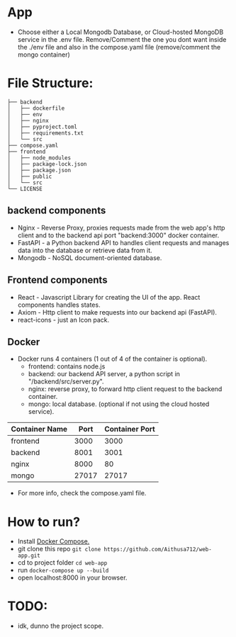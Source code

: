 # <Placeholder> App

- Choose either a Local Mongodb Database, or Cloud-hosted MongoDB service in the .env file. Remove/Comment the one you dont want inside the ./env file and also in the compose.yaml file (remove/comment the mongo container)

# File Structure:
```
├── backend
│   ├── dockerfile
│   ├── env
│   ├── nginx
│   ├── pyproject.toml
│   ├── requirements.txt
│   └── src
├── compose.yaml
├── frontend
│   ├── node_modules
│   ├── package-lock.json
│   ├── package.json
│   ├── public
│   └── src
└── LICENSE
```

## backend components
- Nginx -  Reverse Proxy, proxies requests made from the web app's http client and to the backend api port "backend:3000" docker container.
- FastAPI - a Python backend API to handles client requests and manages data into the database or retrieve data from it.
- Mongodb - NoSQL document-oriented database.

## Frontend components
- React - Javascript Library for creating the UI of the app. React components handles states.
- Axiom - Http client to make requests into our backend api (FastAPI).
- react-icons - just an Icon pack.


## Docker
- Docker runs 4 containers (1 out of 4 of the container is optional).
  - frontend: contains node.js
  - backend: our backend API server, a python script in "/backend/src/server.py".
  - nginx: reverse proxy, to forward http client request to the backend container. 
  - mongo: local database. (optional if not using the cloud hosted service).
 
| Container Name   | Port    | Container Port    |
|--------------- | --------------- | --------------- 
| frontend   | 3000   | 3000   |
| backend   | 8001   | 3001   | 
| nginx   | 8000   | 80   |
| mongo   | 27017   | 27017   |

- For more info, check the compose.yaml file.

# How to run?
- Install [Docker Compose.](https://docs.docker.com/compose/install/)
- git clone this repo `git clone https://github.com/Aithusa712/web-app.git`
- cd to project folder `cd web-app`
- run `docker-compose up --build`
- open localhost:8000 in your browser.

# TODO:
- idk, dunno the project scope.
